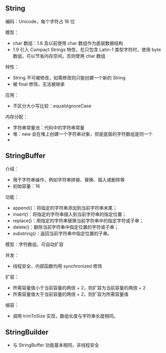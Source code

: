 ## String
编码：Unicode，每个字符占 16 位

模型：
- char 数组：1.8 及以前使用 char 数组作为底层数据结构
- 1.9 引入 Compact Strings 特性，在只包含 Latin-1 类型字符时，使用 byte 数组，可以节省内存空间。否则使用 char 数组

特性：
- String 不可被修改，如需修改则只能创建一个新的 String
- 被 final 修饰，无法被继承

应用：
- 不区分大小写比较：equalsIgnoreCase

内存分配：
- 字符串常量池：代码中的字符串常量
- 堆：new 会在堆上创建一个字符串对象，但是底层的字符数组是同一个
- 
## StringBuffer
介绍：
- 用于字符串操作，例如字符串拼接、替换、插入或删除等
- 初始容量：16

功能：
- append()：将指定的字符串添加到当前字符串末尾；
- insert()：将指定的字符串插入到当前字符串的指定位置；
- replace()：用指定的字符串替换当前字符串中的指定字符或子串；
- delete()：删除当前字符串中指定位置的字符或子串；
- substring()：返回当前字符串中指定位置的子串。

模型：字符数组，可自动扩容

并发：
- 线程安全，内部函数均用 synchronized 修饰

扩容：
- 所需容量值小于当前容量的两倍 + 2，则扩容为当前容量的两倍 + 2
- 所需容量值大于当前容量的两倍 + 2，则扩容为所需容量值

缩容：
- 调用 trimToSize 实现，数组长度与字符串长度相同。

## StringBuilder
- 与 StringBuffer 功能基本相同，非线程安全